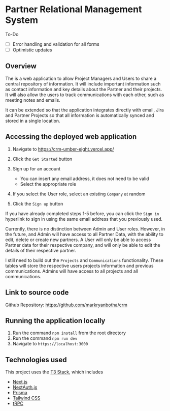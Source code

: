 # Partner Relational Management System

To-Do

- [ ] Error handling and validation for all forms
- [ ] Optimistic updates

## Overview

The is a web application to allow Project Managers and Users to share a central repository of information. It will include important information such as contact information and key details about the Partner and their projects. It will also allow the users to track communications with each other, such as meeting notes and emails.

It can be extended so that the application integrates directly with email, Jira and Partner Projects so that all information is automatically synced and stored in a single location.

## Accessing the deployed web application

1. Navigate to https://crm-umber-eight.vercel.app/
2. Click the `Get Started` button
3. Sign up for an account

   - You can insert any email address, it does not need to be valid
   - Select the appropriate role

4. If you select the User role, select an existing `Company` at random
5. Click the `Sign up` button

If you have already completed steps 1-5 before, you can click the `Sign in` hyperlink to sign in using the same email address that you previously used.

Currently, there is no distinction between Admin and User roles. However, in the future, and Admin will have access to all Partner Data, with the ability to edit, delete or create new partners. A User will only be able to access Partner data for their respective company, and will only be able to edit the details of their respective partner.

I still need to build out the `Projects` and `Communications` functionality. These tables will store the respective users projects information and previous communications. Admins will have access to all projects and all communications.

## Link to source code

Github Repository: https://github.com/markryanbotha/crm

## Running the application locally

1. Run the command `npm install` from the root directory
2. Run the command `npm run dev`
3. Navigate to `https://localhost:3000`

## Technologies used

This project uses the [T3 Stack](https://create.t3.gg/), which includes

- [Next.js](https://nextjs.org)
- [NextAuth.js](https://next-auth.js.org)
- [Prisma](https://prisma.io)
- [Tailwind CSS](https://tailwindcss.com)
- [tRPC](https://trpc.io)
